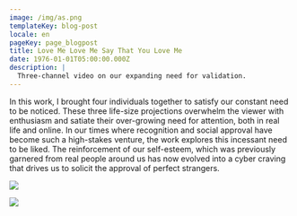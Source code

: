 ```yaml
---
image: /img/as.png
templateKey: blog-post
locale: en
pageKey: page_blogpost
title: Love Me Love Me Say That You Love Me
date: 1976-01-01T05:00:00.000Z
description: |
  Three-channel video on our expanding need for validation.
---
```

In this work, I brought four individuals together to satisfy our constant need to be noticed. These three life-size projections overwhelm the viewer with enthusiasm and satiate their over-growing need for attention, both in real life and online. In our times where recognition and social approval have become such a high-stakes venture, the work explores this incessant need to be liked. The reinforcement of our self-esteem, which was previously garnered from real people around us has now evolved into a cyber craving that drives us to solicit the approval of perfect strangers. 

![](/img/screen-shot-2013-12-26-at-11.28.48-am.png)

![](/img/screen-shot-2013-05-29-at-9.56.53-pm.png)
